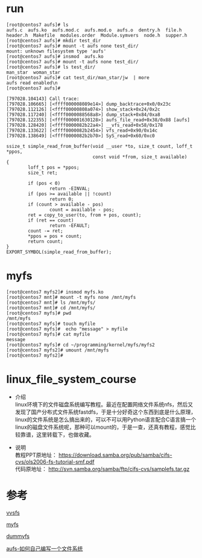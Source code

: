 
# run 

```
[root@centos7 aufs]# ls
aufs.c  aufs.ko  aufs.mod.c  aufs.mod.o  aufs.o  dentry.h  file.h  header.h  Makefile  modules.order  Module.symvers  node.h  supper.h
[root@centos7 aufs]# mkdir test_dir
[root@centos7 aufs]# mount -t aufs none test_dir/
mount: unknown filesystem type 'aufs'
[root@centos7 aufs]# insmod  aufs.ko 
[root@centos7 aufs]# mount -t aufs none test_dir/
[root@centos7 aufs]# ls test_dir/
man_star  woman_star
[root@centos7 aufs]# cat test_dir/man_star/jw  | more
aufs read enabled\n
[root@centos7 aufs]# 
```

```
[797028.104143] Call trace:
[797028.106665] [<ffff000008089e14>] dump_backtrace+0x0/0x23c
[797028.112126] [<ffff00000808a074>] show_stack+0x24/0x2c
[797028.117240] [<ffff0000088568a8>] dump_stack+0x84/0xa8
[797028.122355] [<ffff000001630128>] aufs_file_read+0x38/0x88 [aufs]
[797028.128420] [<ffff0000082b22a4>] __vfs_read+0x58/0x178
[797028.133622] [<ffff0000082b2454>] vfs_read+0x90/0x14c
[797028.138649] [<ffff0000082b2b70>] SyS_read+0x60/0xc0
```

```
ssize_t simple_read_from_buffer(void __user *to, size_t count, loff_t *ppos,
                                const void *from, size_t available)
{
        loff_t pos = *ppos;
        size_t ret;

        if (pos < 0)
                return -EINVAL;
        if (pos >= available || !count)
                return 0;
        if (count > available - pos)
                count = available - pos;
        ret = copy_to_user(to, from + pos, count);
        if (ret == count)
                return -EFAULT;
        count -= ret;
        *ppos = pos + count;
        return count;
}
EXPORT_SYMBOL(simple_read_from_buffer);
```
# myfs

```
[root@centos7 myfs2]# insmod myfs.ko
[root@centos7 mnt]# mount -t myfs none /mnt/myfs
[root@centos7 mnt]# ls /mnt/myfs/
[root@centos7 mnt]# cd /mnt/myfs/
[root@centos7 myfs]# pwd
/mnt/myfs
[root@centos7 myfs]# touch myfile
[root@centos7 myfs]#  echo "message" > myfile 
[root@centos7 myfs]# cat myfile 
message
[root@centos7 myfs]# cd ~/programming/kernel/myfs/myfs2
[root@centos7 myfs2]# umount /mnt/myfs
[root@centos7 myfs2]# 
```

# linux_file_system_course
+ 介绍   
linux环境下的文件磁盘系统编写教程。最近在配置网络文件系统nfs，然后又发现了国产分布式文件系统fastdfs，于是十分好奇这个东西到底是什么原理，linux的文件系统是怎么搞出来的，可以不可以用Python语言配合C语言搞一个linux的磁盘文件系统呢，那种可以mount的，于是一查，还真有教程，感觉比较靠谱，这里转载下，也做收藏。   

+ 说明   
教程PPT原地址： https://download.samba.org/pub/samba/cifs-cvs/ols2006-fs-tutorial-smf.pdf   
代码原地址： http://svn.samba.org/samba/ftp/cifs-cvs/samplefs.tar.gz    

# 参考

[vvsfs](https://github.com/anacrolix/archive/blob/9dadfe81fbac8300c7544ca185234dffad618eb3/university/vvsfs/vvsfs.c)

[myfs](https://github.com/linux-kernel-labs/linux/blob/2c934b4a0456b99c8938cc3c75579b38454b3004/tools/labs/templates/filesystems/myfs/myfs.c)   

[dummyfs](https://github.com/tim-day-387/dummyfs/blob/bd06b7ccb6a01d10580e0db2f3177145aaf3db7e/tests/sanity.sh)   

[aufs-如何自己编写一个文件系统](https://ggaaooppeenngg.github.io/zh-CN/2016/01/04/aufs-%E5%A6%82%E4%BD%95%E8%87%AA%E5%B7%B1%E7%BC%96%E5%86%99%E4%B8%80%E4%B8%AA%E6%96%87%E4%BB%B6%E7%B3%BB%E7%BB%9F/)